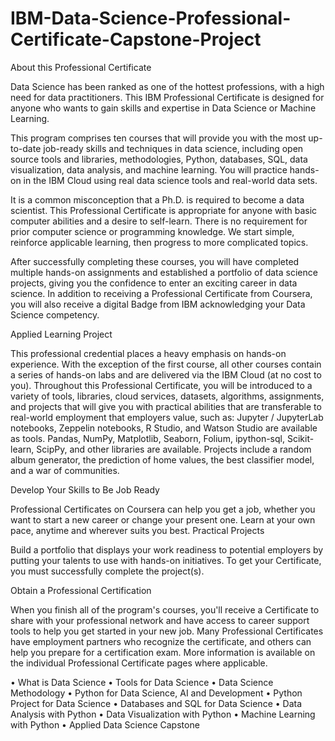 # IBM-Data-Science-Professional-Certificate-Capstone-Project

About this Professional Certificate

Data Science has been ranked as one of the hottest professions, with a high need for data practitioners. This IBM Professional Certificate is designed for anyone who wants to gain skills and expertise in Data Science or Machine Learning.

This program comprises ten courses that will provide you with the most up-to-date job-ready skills and techniques in data science, including open source tools and libraries, methodologies, Python, databases, SQL, data visualization, data analysis, and machine learning. You will practice hands-on in the IBM Cloud using real data science tools and real-world data sets.

It is a common misconception that a Ph.D. is required to become a data scientist. This Professional Certificate is appropriate for anyone with basic computer abilities and a desire to self-learn. There is no requirement for prior computer science or programming knowledge. We start simple, reinforce applicable learning, then progress to more complicated topics.

After successfully completing these courses, you will have completed multiple hands-on assignments and established a portfolio of data science projects, giving you the confidence to enter an exciting career in data science. In addition to receiving a Professional Certificate from Coursera, you will also receive a digital Badge from IBM acknowledging your Data Science competency.

Applied Learning Project 

This professional credential places a heavy emphasis on hands-on experience. With the exception of the first course, all other courses contain a series of hands-on labs and are delivered via the IBM Cloud (at no cost to you). Throughout this Professional Certificate, you will be introduced to a variety of tools, libraries, cloud services, datasets, algorithms, assignments, and projects that will give you with practical abilities that are transferable to real-world employment that employers value, such as:
Jupyter / JupyterLab notebooks, Zeppelin notebooks, R Studio, and Watson Studio are available as tools. Pandas, NumPy, Matplotlib, Seaborn, Folium, ipython-sql, Scikit-learn, ScipPy, and other libraries are available. Projects include a random album generator, the prediction of home values, the best classifier model, and a war of communities.

Develop Your Skills to Be Job Ready

Professional Certificates on Coursera can help you get a job, whether you want to start a new career or change your present one. Learn at your own pace, anytime and wherever suits you best. 
Practical Projects

Build a portfolio that displays your work readiness to potential employers by putting your talents to use with hands-on initiatives. To get your Certificate, you must successfully complete the project(s).

Obtain a Professional Certification

When you finish all of the program's courses, you'll receive a Certificate to share with your professional network and have access to career support tools to help you get started in your new job. Many Professional Certificates have employment partners who recognize the certificate, and others can help you prepare for a certification exam. More information is available on the individual Professional Certificate pages where applicable.

•   What is Data Science
•	  Tools for Data Science
•	  Data Science Methodology
•	  Python for Data Science, AI and Development
•	  Python Project for Data Science
•	  Databases and SQL for Data Science
•	  Data Analysis with Python
•	  Data Visualization with Python
•	  Machine Learning with Python
•	  Applied Data Science Capstone


